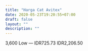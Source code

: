 ```yaml
---
title: "Harga Cat Avitex"
date: 2020-05-23T19:20:55+07:00
draft: false
layout: ""
description: ""
---
```


3,600
Low
—
IDR725.73
IDR2,206.50
